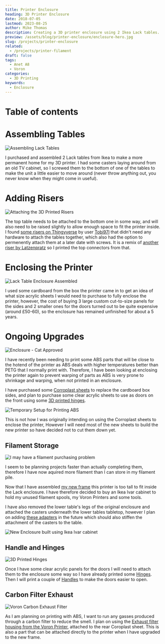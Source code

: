 ```yaml
---
title: Printer Enclosure
heading: 3D Printer Enclosure
date: 2018-07-05
lastmod: 2023-08-25
author: Mike Thomas
description: Creating a 3D printer enclosure using 2 Ikea Lack tables.
preview: /assets/blog/printer-enclosure/enclosure-hero.jpg
slug: /projects/printer-enclosure
related:
  - /projects/printer-filament
draft: false
tags:
  - Anet A8
  - Voron
categories:
  - 3D Printing
keywords:
  - Enclosure
---
```


# Table of contents

# Assembling Tables

![Assembling Lack Tables](/assets/blog/printer-enclosure/lack-table-one.jpg)

I purchased and assembled 2 Lack tables from Ikea to make a more permanent home for my 3D printer. I had some casters laying around from an old TV cabinet, so I screwed them to the bottom of one of the tables to make the unit a little easier to move around (never throw anything out, you never know when they might come in useful).

# Adding Risers

![Attaching the 3D Printed Risers](/assets/blog/printer-enclosure/lack-table-two.jpg)

The top table needs to be attached to the bottom one in some way, and will also need to be raised slightly to allow enough space to fit the printer inside. I found [some risers on Thingyverse](https://www.thingiverse.com/thing:2153564) by user [Tobi97l](https://www.thingiverse.com/Tobi97l) that didn't need any hardware to attach the tables together, which also had the option to permenently attach them at a later date with screws. It is a remix of [another riser by Latzenpratz](https://www.thingiverse.com/thing:1814763) so I printed the top connectors from that.

# Enclosing the Printer

![Lack Table Enclosure Assembled](/assets/blog/printer-enclosure/assembled.jpg)

I used some cardboard from the box the printer came in to get an idea of what size acrylic sheets I would need to purchase to fully enclose the printer, however, the cost of buying 3 large custom cut-to-size panels for the sides and 2 smaller ones for the doors turned out to be quite expensive (around £50-60), so the enclosure has remained unfinished for about a 5 years.

# Ongoing Upgrades

![Enclosure - Cat Approved](/assets/blog/printer-enclosure/cat-approved.jpg)

I have recently been needing to print some ABS parts that will be close to the hotend of the printer as ABS deals with higher temperatures better than PETG that I normally print with. Therefore, I have been looking at enclosing the printer again to prevent warping of parts as ABS is very prone to shrinkage and warping, when not printed in an enclosure.

I have purchased some [Corroplast sheets](https://www.amazon.co.uk/gp/product/B016EMNWS4) to replace the cardboard box sides, and plan to purchase some clear acrylic sheets to use as doors on the front using some [3D printed hinges](#handle-and-hinges).

![Temporary Setup for Printing ABS](/assets/blog/printer-enclosure/temporary-abs-enclosure.jpg)

This is not how I was originally intending on using the Corroplast sheets to enclose the printer, However I will need most of the new sheets to build the new printer so have decided not to cut them down yet.

## Filament Storage

![I may have a filament purchasing problem](/assets/blog/printer-enclosure/filament.jpg)

I seem to be planning projects faster than actually completing them, therefore I have now aquired more filament than I can store in my filament pile.

Now that I have assembled [my new frame](printer-voron-1.8#frame) this printer is too tall to fit inside the Lack enclosure. I have therefore decided to buy an Ikea Ivar cabinet to hold my unused filament spools, my Voron Printers and some tools.

I have also removed the lower table's legs of the original enclosure and attached the casters underneath the lower tables tabletop, however I plan on adding [these adapters](https://www.thingiverse.com/thing:2598673) in the future which should also stiffen the attachment of the casters to the table.

![New Enclosure built using Ikea Ivar cabinet](/assets/blog/printer-enclosure/new-ikea-ivar.jpg)

## Handle and Hinges

![3D Printed Hinges](/assets/blog/printer-enclosure/hinges.jpg)

Once I have some clear acrylic panels for the doors I will need to attach them to the enclosure some way so I have already printed some [Hinges](https://www.thingiverse.com/thing:2378793). Then I will print a couple of [Handles](https://www.thingiverse.com/thing:2459045) to make the doors easier to open.

## Carbon Filter Exhaust

![Voron Carbon Exhaust Filter](/assets/blog/printer-enclosure/carbon-filter-exhaust.jpg)

As I am planning on printing with ABS, I want to run any gasses produced through a carbon filter to reduce the smell. I plan on using the [Exhaust filter housing from the Voron Printer](https://github.com/VoronDesign/Voron-1/tree/Voron1.8/STLs/Exhaust_Filter), attached to the rear Coroplast sheet. This is also a part that can be attached directly to the printer when I have upgraded to the new frame.
